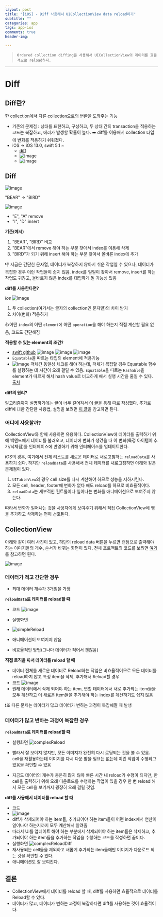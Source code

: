 ```yaml
---  
layout: post  
title: "[iOS] - Diff 사용해서 UICollectionView data reload하기"  
subtitle: ""  
categories: app
tags: app-ios
comments: true  
header-img: 

---  
```

  
> `Ordered collection diffing을 사용해서 UICollectionView의 데이터를 효율적으로 reload하자.`  

---

# Diff

## Diff란?

한 collection에서 다른 collection으로의 변환을 도와주는 기능

* 기존의 문제점 : 상태를 표현하고, 구성하고, 두 상태 간의 transaction을 적용하는 코드는 복잡하고, 에러가 발생할 확률이 높다. ➡️ diff를 이용해서 collection 타입에 변화를 적용하기 쉬워졌다.
* iOS -> iOS 13.0, swift 5.1 \~
    * [diff](https://github.com/apple/swift-evolution/blob/master/proposals/0240-ordered-collection-diffing.md)
    * ![image](https://user-images.githubusercontent.com/41438361/126445675-f11d5745-5976-4b30-9915-c88fdd41dbb3.png)
    * ![image](https://user-images.githubusercontent.com/41438361/126445692-185992a7-8d8b-400f-80a3-ed6b8b83ef9f.png)

## Diff

![image](https://user-images.githubusercontent.com/41438361/126445715-7f02053b-59c5-43c5-858f-aa8e47db923b.png)

"BEAR" -> "BIRD"

![image](https://user-images.githubusercontent.com/41438361/126445729-aa075011-37b4-42da-864f-32d0444ddd5c.png)

* "E", "A" remove
* "I", "D" insert

**기존(예시)**

1. "BEAR", "BIRD" 비교
2. "BEAR"에서 remove 해야 하는 부분 찾아서 index를 이용해 삭제
3. "BIRD"가 되기 위해 insert 해야 하는 부분 찾아서 올바른 index에 추가

👎 지금은 간단한 문자열, 데이터가 복잡하지 않아서 쉬운 작업일 수 있으나, 데이터가 복잡한 경우 이런 작업들이 쉽지 않음. index를 일일이 찾아서 remove, insert를 하는 작업도 귀찮고, 올바르지 않은 index를 대입하게 될 가능성 있음

**diff를 사용한다면?**

*ios*
![image](https://user-images.githubusercontent.com/41438361/126445745-b1c79a54-fc59-422c-85e0-32e6be11ee93.png)

1. 두 collection(여기서는 글자의 collection인 문자열)의 차이 받기
2. 차이(변화) 적용하기

👍어떤 `index`의 어떤 `element`에 어떤 `operation`을 해야 하는지 직접 계산할 필요 없음, 코드도 간단해짐

**적용할 수 있는 element의 조건?**

* [swift github](https://github.com/apple/swift/blob/7123d2614b5f222d03b3762cb110d27a9dd98e24/stdlib/public/core/Diffing.swift)
![image](https://user-images.githubusercontent.com/41438361/126445771-300d7c50-fa36-4e1d-84ed-53f130e81188.png)
![image](https://user-images.githubusercontent.com/41438361/126445783-01d5ca7d-ffb6-4b81-92f4-3ea3e50b2a36.png)
![image](https://user-images.githubusercontent.com/41438361/126446560-b7dde81c-0ba6-465c-af96-d59ae2ea4514.png)
* `Equatable`을 따르는 타입의 element에 적용가능
* ![image](https://user-images.githubusercontent.com/41438361/126445792-9da8ac4f-0859-4317-a195-cc268a06c608.png)
객체간 동일성 체크를 해야 하는데, 객체가 복잡할 경우 Equatable 함수를 실행하는 데 시간이 오래 걸릴 수 있음. `Equatable`을 따르는 `Hashable`을 element가 따르게 해서 hash value로 비교하게 해서 실행 시간을 줄일 수 있다. [출처](https://medium.com/flawless-app-stories/a-better-way-to-update-uicollectionview-data-in-swift-with-diff-framework-924db158db86)

**diff의 원리?**

알고리즘까지 설명하기에는 글이 너무 길어져서 [이 글](https://yoojin99.github.io/app/Diff-%EC%9B%90%EB%A6%AC/)을 통해 따로 작성했다.
추가로 diff에 대한 간단한 사용법, 설명을 보려면 [이 글](https://yoojin99.github.io/app/Ordered-Collection-Diffing/)을 참고하면 된다.

### 어디에 사용할까?

CollectionView와 함께 사용하면 유용하다. CollectionView에 데이터를 출력하기 위해 백엔드에서 데이터를 불러오고, 데이터에 변화가 생겼을 때 이 변화(특정 아이템이 추가/삭제됨)를 인터페이스에 반영하기 위해 인터페이스를 업데이트한다.

iOS의 경우, 여기에서 전체 리스트를 새로운 데이터로 새로고침하는 `reloadData`를 사용하기 쉽다. 하지만 `reloadData`를 사용해서 전체 데이터를 새로고침하면 아래와 같은 문제점이 있다.

1. `UITableView`의 경우 cell size를 다시 계산해야 하므로 성능을 저하시킨다.
2. 모든 cell, header, footer에 변화가 없다 해도 reload를 하므로 비효율적이다.
3. `reloadData`는 세부적인 컨트롤이나 일어나는 변화를 애니메이션으로 보여주지 않는다.

따라서 변화가 일어나는 것을 사용자에게 보여주기 위해서 직접 CollectionView에 행을 추가하고 삭제하는 편이 선호된다.

## CollectionView

아래와 같이 여러 사진이 있고, 하단의 reload data 버튼을 누르면 랜덤으로 출력해야 하는 이미지들의 개수, 순서가 바뀌는 화면이 있다.
전체 프로젝트의 코드를 보려면 [여기](https://github.com/Yoojin99/Diff-With-CollectionView)를 참고하면 된다.

![image](https://user-images.githubusercontent.com/41438361/126445814-f0c75c3f-a260-4763-9b19-bf60bc60ffdd.png)

### 데이터가 적고 간단한 경우

* 최대 데이터 개수가 3개임을 가정

**`reloadData`로 데이터를 reload할 때**

* 코드
![image](https://user-images.githubusercontent.com/41438361/126445834-abca5b29-fb66-411c-98ec-21b04e013cd7.png)
* 실행화면
* ![simpleReload](https://user-images.githubusercontent.com/41438361/126445872-7bbb351a-dc69-491f-916c-a15c9d462c26.gif)

* 애니메이션이 보여지지 않음
* 비효율적인 방법(그나마 데이터가 적어서 괜찮음)

**직접 로직을 짜서 데이터를 reload 할 때**

* 데이터 전체를 새로운 데이터로 Reload하는 작업은 비효율적이므로 모든 데이터를 reload하지 않고 특정 item을 삭제, 추가해서 Reload할 경우
* 코드
![image](https://user-images.githubusercontent.com/41438361/126445895-5c2269ad-b862-4898-9b6e-1651b88d62e0.png)
* 원래 데이터에서 삭제 되어야 하는 item, 변할 데이터에서 새로 추가되는 item들을 모두 계산하고 이 새로운 item들을 추가해야 하는 index를 계산하기도 쉽지 않음

❗️또 다른 문제는 데이터가 많고 데이터가 변하는 과정이 복잡해질 때 발생

### 데이터가 많고 변하는 과정이 복잡한 경우

**`reloadData`로 데이터를 reload할 때**

* 실행화면
![complexReload](https://user-images.githubusercontent.com/41438361/126445932-03d18a16-a7f8-48ae-b9b8-df2b80e05fe8.gif)

* 빨라서 잘 보이지 않지만, 모든 이미지가 완전히 다시 로딩되는 것을 볼 수 있음. cell을 재활용하는데 이미지를 다시 다운 받을 필요는 없는데 이런 작업이 수행되고 있음을 확인할 수 있음
* 지금도 데이터의 개수가 충분히 많지 않아 빠른 시간 내 reload가 수행이 되지만, 한 cell을 출력하기 위해 오래 다운로드를 수행하는 작업이 있을 경우 한 번 reload 해서 모든 cell을 보기까지 굉장히 오래 걸릴 것임.

**diff를 사용해서 데이터를 reload 할 때**

* 코드
* ![image](https://user-images.githubusercontent.com/41438361/126445953-b3d47b9d-f38b-4eb4-95d9-e162c956add2.png)
* diff가 삭제되어야 하는 item들, 추가되어야 하는 item들이 어떤 index에서 연산이 일어나야 하는지까지 모두 계산해서 알려줌
* 따라서 UI를 업데이트 해야 하는 부분에서 삭제되어야 하는 item들은 삭제하고, 추가되어야 하는 item들을 추가하는 작업을 수행하는 코드를 작성하면 끝이다.
* 실행화면
![complexReloadDiff](https://user-images.githubusercontent.com/41438361/126445983-b966b084-cea7-41f0-8864-122c668eb143.gif)
* 재사용되는 cell들을 제외하고 새롭게 추가되는 item들에만 이미지가 다운로드 되는 것을 확인할 수 있다.
* 애니메이션도 잘 보여진다.

## 결론

* CollectionView에서 데이터를 reload 할 때, diff를 사용하면 효율적으로 데이터를 Reload할 수 있다.
* 데이터가 많고, 데이터가 변하는 과정이 복잡하다면 diff를 사용하는 것이 효율적이다.
